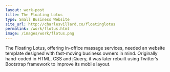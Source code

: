 ```yaml
---
layout: work-post
title: The Floating Lotus
type: Small Business Website
site_url: http://charlesvillard.co/floatinglotus
permalink: /work/flotus.html
image: /images/work/flotus.png
---
```



The Floating Lotus, offering in-office massage services, needed an website template designed with fast-moving business owners in mind. Originally hand-coded in HTML, CSS and jQuery, it was later rebuilt using Twitter’s Bootstrap framework to improve its mobile layout.
